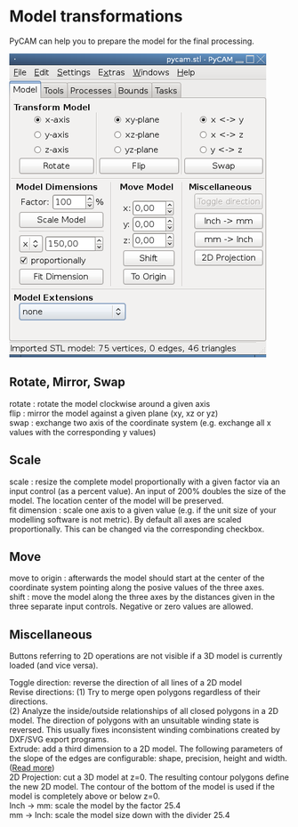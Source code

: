 Model transformations
=====================

PyCAM can help you to prepare the model for the final processing.

![Screenshot of the Model tab](img/model-transformations.png)

Rotate, Mirror, Swap
--------------------

rotate : rotate the model clockwise around a given axis\
flip : mirror the model against a given plane (xy, xz or yz)\
swap : exchange two axis of the coordinate system (e.g. exchange all x values with the corresponding y values)

Scale
-----

scale : resize the complete model proportionally with a given factor via an input control (as a percent value). An input of 200% doubles the size of the model. The location center of the model will be preserved.\
fit dimension : scale one axis to a given value (e.g. if the unit size of your modelling software is not metric). By default all axes are scaled proportionally. This can be changed via the corresponding checkbox.

Move
----

move to origin : afterwards the model should start at the center of the coordinate system pointing along the posive values of the three axes.\
shift : move the model along the three axes by the distances given in the three separate input controls. Negative or zero values are allowed.

Miscellaneous
-------------

Buttons referring to 2D operations are not visible if a 3D model is
currently loaded (and vice versa).

Toggle direction: reverse the direction of all lines of a 2D model\
Revise directions: (1) Try to merge open polygons regardless of their directions.\
(2) Analyze the inside/outside relationships of all closed polygons in a 2D model. The direction of polygons with an unsuitable winding state is reversed. This usually fixes inconsistent winding combinations created by DXF/SVG export programs.\
Extrude: add a third dimension to a 2D model. The following parameters of the slope of the edges are configurable: shape, precision, height and width. ([Read more](http://fab.senselab.org/node/227))\
2D Projection: cut a 3D model at z=0. The resulting contour polygons define the new 2D model. The contour of the bottom of the model is used if the model is completely above or below z=0.\
Inch -&gt; mm: scale the model by the factor 25.4\
mm -&gt; Inch: scale the model size down with the divider 25.4
